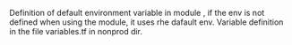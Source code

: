 Definition of default environment variable in module , if the env is not defined when using the module, it uses rhe dafault env.
Variable definition in the file variables.tf in nonprod dir.
